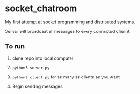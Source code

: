 # socket_chatroom

My first attempt at socket programming and distributed systems.

Server will broadcast all messages to every connected cliennt.

## To run

1. clone repo into local computer

2. `python3 server.py`

3. `python3 client.py` for as many as clients as you want

4. Begin sending messages